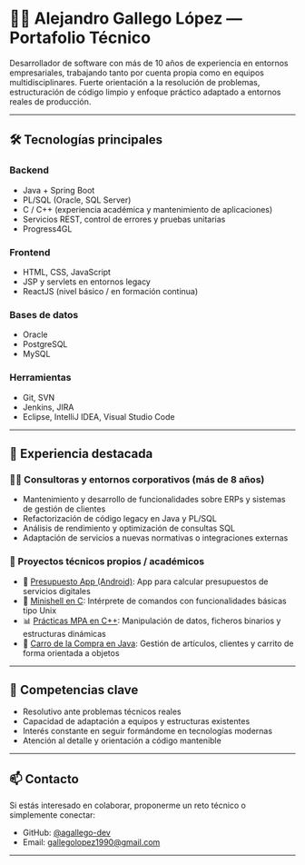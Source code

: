 # 👨‍💻 Alejandro Gallego López — Portafolio Técnico

Desarrollador de software con más de 10 años de experiencia en entornos empresariales, trabajando tanto por cuenta propia como en equipos multidisciplinares. Fuerte orientación a la resolución de problemas, estructuración de código limpio y enfoque práctico adaptado a entornos reales de producción.

---

## 🛠️ Tecnologías principales

### Backend
- Java + Spring Boot
- PL/SQL (Oracle, SQL Server)
- C / C++ (experiencia académica y mantenimiento de aplicaciones)
- Servicios REST, control de errores y pruebas unitarias
- Progress4GL
  
### Frontend
- HTML, CSS, JavaScript
- JSP y servlets en entornos legacy
- ReactJS (nivel básico / en formación continua)

### Bases de datos
- Oracle
- PostgreSQL
- MySQL

### Herramientas
- Git, SVN
- Jenkins, JIRA
- Eclipse, IntelliJ IDEA, Visual Studio Code

---

## 🧩 Experiencia destacada

### 👨‍💼 Consultoras y entornos corporativos (más de 8 años)
- Mantenimiento y desarrollo de funcionalidades sobre ERPs y sistemas de gestión de clientes
- Refactorización de código legacy en Java y PL/SQL
- Análisis de rendimiento y optimización de consultas SQL
- Adaptación de servicios a nuevas normativas o integraciones externas

### 🧪 Proyectos técnicos propios / académicos
- 📱 [Presupuesto App (Android)](https://github.com/TU_USUARIO/presupuesto-app): App para calcular presupuestos de servicios digitales
- 🐚 [Minishell en C](https://github.com/TU_USUARIO/minishell-c): Intérprete de comandos con funcionalidades básicas tipo Unix
- 📊 [Prácticas MPA en C++](https://github.com/TU_USUARIO/mpa-practicas-cpp): Manipulación de datos, ficheros binarios y estructuras dinámicas
- 🛒 [Carro de la Compra en Java](https://github.com/TU_USUARIO/poo-java-practicas): Gestión de artículos, clientes y carrito de forma orientada a objetos

---

## 🎯 Competencias clave

- Resolutivo ante problemas técnicos reales
- Capacidad de adaptación a equipos y estructuras existentes
- Interés constante en seguir formándome en tecnologías modernas
- Atención al detalle y orientación a código mantenible

---

## 📫 Contacto

Si estás interesado en colaborar, proponerme un reto técnico o simplemente conectar:

- GitHub: [@agallego-dev](https://github.com/agallego-dev)
- Email: gallegolopez1990@gmail.com

---

